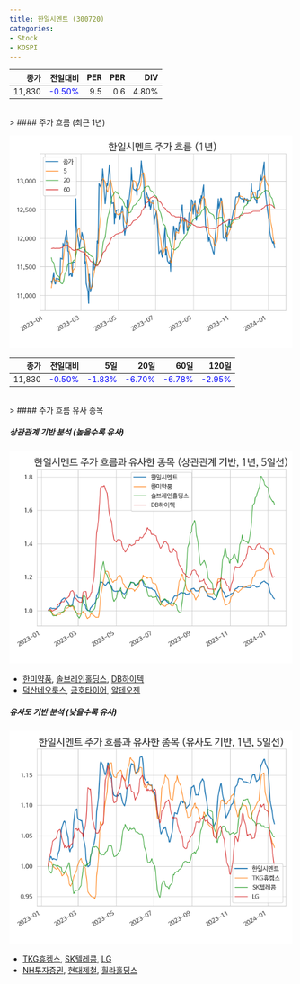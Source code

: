 ```yaml
---
title: 한일시멘트 (300720)
categories:
- Stock
- KOSPI
---
```


|종가|전일대비|PER|PBR|DIV|
|---:|-------:|--:|--:|--:|
|11,830|<span style="color: blue">-0.50%</span>|9.5|0.6|4.80%|

<!-- more -->
<br>
> #### 주가 흐름 (최근 1년)

![300720](/assets/images/stock/300720.png)

|종가|전일대비|5일|20일|60일|120일|
|---:|-------:|--:|---:|---:|----:|
|11,830|<span style="color: blue">-0.50%</span>|<span style="color: blue">-1.83%</span>|<span style="color: blue">-6.70%</span>|<span style="color: blue">-6.78%</span>|<span style="color: blue">-2.95%</span>|

<br>
> #### 주가 흐름 유사 종목

##### 상관관계 기반 분석 (높을수록 유사)
![300720](/assets/images/stock/300720_corr.png)
- [한미약품](/128940/), [솔브레인홀딩스](/036830/), [DB하이텍](/000990/)
- [덕산네오룩스](/213420/), [금호타이어](/073240/), [알테오젠](/196170/)

##### 유사도 기반 분석 (낮을수록 유사)	
![300720](/assets/images/stock/300720_sim.png)
- [TKG휴켐스](/069260/), [SK텔레콤](/017670/), [LG](/003550/)
- [NH투자증권](/005940/), [현대제철](/004020/), [휠라홀딩스](/081660/)